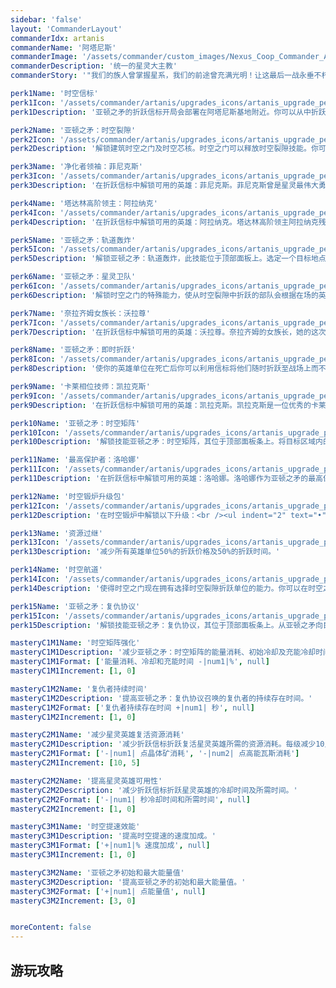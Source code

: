 ```yaml
---
sidebar: 'false'
layout: 'CommanderLayout'
commanderIdx: artanis
commanderName: '阿塔尼斯'
commanderImage: '/assets/commander/custom_images/Nexus_Coop_Commander_Artanis_CustomImage.png'
commanderDescription: '统一的星灵大主教'
commanderStory: '"我们的族人曾掌握星系，我们的前途曾充满光明！让这最后一战永垂不朽，让我们......永远被铭记！"<br /><br />阿塔尼斯，这位有史以来最伟大的星灵大主教最终与他的盟友将埃蒙送回了虚空，也完成了让星灵团结统一的历史壮举。达拉姆、奈拉齐姆、塔达林、净化者......星灵同胞们在阿塔尼斯的指挥下夺回了艾尔、击碎了即将湮灭宇宙的黑暗之神，也从此开创了星灵的崭新纪元。<br />在战争结束后的多年，阿塔尼斯听到了来自遥远彼岸的呼唤，而那似乎是伟大导师塔萨达尔的声音。他再次召集了他的盟友、率领着星灵部队登上亚顿之矛，向宇宙的尽头驶去。<br /><br />特色：<br />> 指挥星灵的传奇英雄们并肩作战<br />> 从时空之门中召唤各个阵营的部队进行援助<br />> 从亚顿之矛上赐予你的敌人湮灭'

perk1Name: '时空信标'
perk1Icon: '/assets/commander/artanis/upgrades_icons/artanis_upgrade_perk1.png'
perk1Description: '亚顿之矛的折跃信标开局会部署在阿塔尼斯基地附近。你可以从中折跃以及复活你需要召集的星灵英雄。每个英雄都有一个独特的主动技能，当你将这些英雄编在同一个组内时，你可以一次性看到所有的技能。'

perk2Name: '亚顿之矛：时空裂隙'
perk2Icon: '/assets/commander/artanis/upgrades_icons/artanis_upgrade_perk2.png'
perk2Description: '解锁建筑时空之门及时空芯核。时空之门可以释放时空裂隙技能。你可以利用顶部面板上的时空裂隙技能快速释放时空之门的相关技能。使用以向目标地点释放一处空间裂隙，裂隙可以被敌方单位摧毁。延迟一定时间后，裂隙会折跃大量的增援部队。最多可以折跃10座时空之门。'

perk3Name: '净化者领袖：菲尼克斯'
perk3Icon: '/assets/commander/artanis/upgrades_icons/artanis_upgrade_perk3.png'
perk3Description: '在折跃信标中解锁可用的英雄：菲尼克斯。菲尼克斯曾是星灵最伟大勇猛的战士之一。在历经多次战斗后，他的意识与记忆上传到了一个复杂的数据网络，也为此成为了净化者的领袖。菲尼克斯誓陪同大主教征战，他擅长冲锋陷阵，以此来吸收绝大部分的伤害。菲尼克斯可以使用震慑冲锋与旋风斩，在升级后可以使用护盾储能器。'

perk4Name: '塔达林高阶领主：阿拉纳克'
perk4Icon: '/assets/commander/artanis/upgrades_icons/artanis_upgrade_perk4.png'
perk4Description: '在折跃信标中解锁可用的英雄：阿拉纳克。塔达林高阶领主阿拉纳克残忍狡诈，善于吸收灵魂以及冲锋陷阵。在阿塔尼斯告知阿拉纳克埃蒙的复生时，他决定亲手杀掉埃蒙。阿拉纳克往往热衷于挑战最危险的敌人，这使他对付高威胁敌人十分有效。阿拉纳克可以使用致命冲锋与湮灭波，并且吸取敌人的灵魂来壮大自己。'

perk5Name: '亚顿之矛：轨道轰炸'
perk5Icon: '/assets/commander/artanis/upgrades_icons/artanis_upgrade_perk5.png'
perk5Description: '解锁亚顿之矛：轨道轰炸，此技能位于顶部面板上。选定一个目标地点开启矩阵，随后亚顿之矛会向目标区域随机发射至多32次轨道轰炸。每次轰炸造成50（vs重甲100）点伤害。'

perk6Name: '亚顿之矛：星灵卫队'
perk6Icon: '/assets/commander/artanis/upgrades_icons/artanis_upgrade_perk6.png'
perk6Description: '解锁时空之门的特殊能力，使从时空裂隙中折跃的部队会根据在场的英雄种类而折跃出额外的特殊部队。同时在控制芯核中解锁相关部队的能力升级。'

perk7Name: '奈拉齐姆女族长：沃拉尊'
perk7Icon: '/assets/commander/artanis/upgrades_icons/artanis_upgrade_perk7.png'
perk7Description: '在折跃信标中解锁可用的英雄：沃拉尊。奈拉齐姆的女族长，她的这次出征代表了奈拉齐姆和达拉姆星灵的团结统一。沃拉尊擅长配合其他英雄进行作战，同时善于摧毁敌方最重要的目标。沃拉尊可以使用暗影冲锋与暗影之怒，以及禁锢敌方侦测单位。沃拉尊永久处于隐形状态。'

perk8Name: '亚顿之矛：即时折跃'
perk8Icon: '/assets/commander/artanis/upgrades_icons/artanis_upgrade_perk8.png'
perk8Description: '使你的英雄单位在死亡后你可以利用信标将他们随时折跃至战场上而不是从信标处复活。英雄单位会随着时间的推移而降低复活所需的资源消耗。'

perk9Name: '卡莱相位技师：凯拉克斯'
perk9Icon: '/assets/commander/artanis/upgrades_icons/artanis_upgrade_perk9.png'
perk9Description: '在折跃信标中解锁可用的英雄：凯拉克斯。凯拉克斯是一位优秀的卡莱相位技师，现在俨然成为了一名优秀的圣堂武士。凯拉克斯善于控制敌人制造混乱，以及快速地构造出一个临时的防御阵地。同时他可以给友军单位提供高级的辅助能力。凯拉克斯可以使用相位光炮与相位护盾，并且拥有特殊的能量源。'

perk10Name: '亚顿之矛：时空矩阵'
perk10Icon: '/assets/commander/artanis/upgrades_icons/artanis_upgrade_perk10.png'
perk10Description: '解锁技能亚顿之矛：时空矩阵，其位于顶部面板条上。将目标区域内的友军单位折跃入矩阵中并传送至目标地点。矩阵折跃时会造成巨大的冲击波将周围敌军击退并震晕。'

perk11Name: '最高保护者：洛哈娜'
perk11Icon: '/assets/commander/artanis/upgrades_icons/artanis_upgrade_perk11.png'
perk11Description: '在折跃信标中解锁可用的英雄：洛哈娜。洛哈娜作为亚顿之矛的最高保护者，也是仅存的最后一位保护者，她承载着星灵的知识与传承与大主教共同参与这次战斗。她是一位灵能大师，善于使用灵能风暴造成大范围的破坏。洛哈娜可以使用灵能风暴。'

perk12Name: '时空锻炉升级包'
perk12Icon: '/assets/commander/artanis/upgrades_icons/artanis_upgrade_perk12.png'
perk12Description: '在时空锻炉中解锁以下升级：<br /><ul indent="2" text="•"><li/>使所有英雄单位获得侦测能力。<li/>提高亚顿之矛100%的太阳能回复率。<li/>使轨道轰炸与复仇协议会根据英雄的技能释放而获得特殊效果。<li/>提高所有英雄25%的输出能力。</ul>'

perk13Name: '资源过继'
perk13Icon: '/assets/commander/artanis/upgrades_icons/artanis_upgrade_perk13.png'
perk13Description: '减少所有英雄单位50%的折跃价格及50%的折跃时间。'

perk14Name: '时空航道'
perk14Icon: '/assets/commander/artanis/upgrades_icons/artanis_upgrade_perk14.png'
perk14Description: '使得时空之门现在拥有选择时空裂隙折跃单位的能力。你可以在时空之门中禁用或开启部分根据指挥官判定折跃的单位。时空之门的价格会随着单位的禁用或开启而相应改变。'

perk15Name: '亚顿之矛：复仇协议'
perk15Icon: '/assets/commander/artanis/upgrades_icons/artanis_upgrade_perk15.png'
perk15Description: '解锁技能亚顿之矛：复仇协议，其位于顶部面板条上。从亚顿之矛向目标地点空投毁灭战争机器：复仇者。复仇者在降落与被毁时均会造成范围伤害，且其攻击可以对大范围的敌人造成大量伤害。你的英雄单位每次使用技能都会强化复仇者的下一次攻击。'

masteryC1M1Name: '时空矩阵强化'
masteryC1M1Description: '减少亚顿之矛：时空矩阵的能量消耗、初始冷却及充能冷却时间。'
masteryC1M1Format: ['能量消耗、冷却和充能时间 -|num1|%', null]
masteryC1M1Increment: [1, 0]

masteryC1M2Name: '复仇者持续时间'
masteryC1M2Description: '提高亚顿之矛：复仇协议召唤的复仇者的持续存在时间。'
masteryC1M2Format: ['复仇者持续存在时间 +|num1| 秒', null]
masteryC1M2Increment: [1, 0]

masteryC2M1Name: '减少星灵英雄复活资源消耗' 
masteryC2M1Description: '减少折跃信标折跃复活星灵英雄所需的资源消耗。每级减少10点晶体矿消耗与5点高能瓦斯消耗。'
masteryC2M1Format: ['-|num1| 点晶体矿消耗', '-|num2| 点高能瓦斯消耗']
masteryC2M1Increment: [10, 5]

masteryC2M2Name: '提高星灵英雄可用性' 
masteryC2M2Description: '减少折跃信标折跃星灵英雄的冷却时间及所需时间。'
masteryC2M2Format: ['-|num1| 秒冷却时间和所需时间', null]
masteryC2M2Increment: [1, 0]

masteryC3M1Name: '时空提速效能'
masteryC3M1Description: '提高时空提速的速度加成。'
masteryC3M1Format: ['+|num1|% 速度加成', null]
masteryC3M1Increment: [1, 0]

masteryC3M2Name: '亚顿之矛初始和最大能量值'
masteryC3M2Description: '提高亚顿之矛的初始和最大能量值。'
masteryC3M2Format: ['+|num1| 点能量值', null]
masteryC3M2Increment: [3, 0]


moreContent: false
---
```



## 游玩攻略